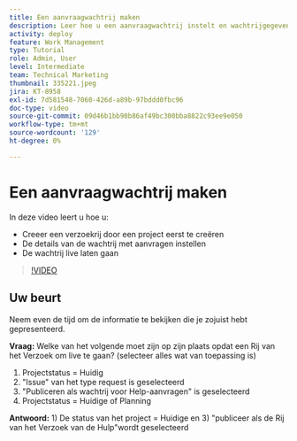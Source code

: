 ```yaml
---
title: Een aanvraagwachtrij maken
description: Leer hoe u een aanvraagwachtrij instelt en wachtrijgegevens vastlegt in [!DNL  Workfront]. Voer de volgende stappen uit om uw organisatie te helpen bij het beheren van de arbeidsinname.
activity: deploy
feature: Work Management
type: Tutorial
role: Admin, User
level: Intermediate
team: Technical Marketing
thumbnail: 335221.jpeg
jira: KT-8958
exl-id: 7d581548-7060-426d-a89b-97bddd0fbc96
doc-type: video
source-git-commit: 09d46b1bb90b86af49bc300bba8822c93ee9e050
workflow-type: tm+mt
source-wordcount: '129'
ht-degree: 0%

---
```


# Een aanvraagwachtrij maken

In deze video leert u hoe u:

* Creeer een verzoekrij door een project eerst te creëren
* De details van de wachtrij met aanvragen instellen
* De wachtrij live laten gaan

>[!VIDEO](https://video.tv.adobe.com/v/335221/?quality=12&learn=on)

## Uw beurt

Neem even de tijd om de informatie te bekijken die je zojuist hebt gepresenteerd.

**Vraag:** Welke van het volgende moet zijn op zijn plaats opdat een Rij van het Verzoek om live te gaan? (selecteer alles wat van toepassing is)

1. Projectstatus = Huidig
1. &quot;Issue&quot; van het type request is geselecteerd
1. &quot;Publiceren als wachtrij voor Help-aanvragen&quot; is geselecteerd
1. Projectstatus = Huidige of Planning

**Antwoord:** 1) De status van het project = Huidige en 3) &quot;publiceer als de Rij van het Verzoek van de Hulp&quot;wordt geselecteerd


